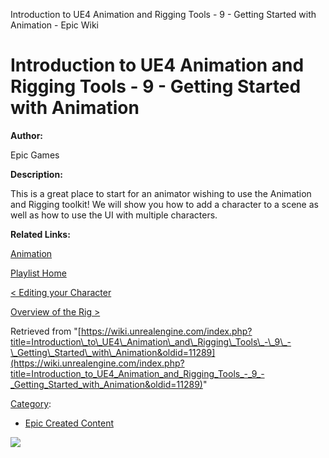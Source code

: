 Introduction to UE4 Animation and Rigging Tools - 9 - Getting Started with Animation - Epic Wiki                    

Introduction to UE4 Animation and Rigging Tools - 9 - Getting Started with Animation
====================================================================================

  

**Author:**

Epic Games

**Description:**

This is a great place to start for an animator wishing to use the Animation and Rigging toolkit! We will show you how to add a character to a scene as well as how to use the UI with multiple characters.

**Related Links:**

[Animation](https://docs.unrealengine.com/latest/INT/Engine/Content/Tools/MayaRiggingTool/RigTool_Animation/index.html)

[Playlist Home](/Category:Epic_Video_Playlists "Category:Epic Video Playlists")

[< Editing your Character](/Introduction_to_UE4_Animation_and_Rigging_Tools_-_8_-_Editing_your_Character "Introduction to UE4 Animation and Rigging Tools - 8 - Editing your Character")

[Overview of the Rig >](/Introduction_to_UE4_Animation_and_Rigging_Tools_-_10_-_Overview_of_the_Rig "Introduction to UE4 Animation and Rigging Tools - 10 - Overview of the Rig")

Retrieved from "[https://wiki.unrealengine.com/index.php?title=Introduction\_to\_UE4\_Animation\_and\_Rigging\_Tools\_-\_9\_-\_Getting\_Started\_with\_Animation&oldid=11289](https://wiki.unrealengine.com/index.php?title=Introduction_to_UE4_Animation_and_Rigging_Tools_-_9_-_Getting_Started_with_Animation&oldid=11289)"

[Category](/Special:Categories "Special:Categories"):

*   [Epic Created Content](/Category:Epic_Created_Content "Category:Epic Created Content")

  ![](https://tracking.unrealengine.com/track.png)